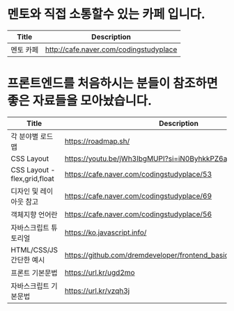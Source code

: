 

# 멘토와 직접 소통할수 있는 카페 입니다.

| Title    | Description                                    |
| ---------- | ---------------------------------------------- |
|멘토 카페        |http://cafe.naver.com/codingstudyplace          |


# 프론트엔드를 처음하시는 분들이 참조하면 좋은 자료들을 모아놨습니다.

| Title    | Description                                    |
| ---------- | ---------------------------------------------- |
|각 분야별 로드맵          |https://roadmap.sh/   |
|CSS Layout      |https://youtu.be/jWh3IbgMUPI?si=iN0ByhkkPZ6al9l2    |
|CSS Layout - flex,grid,float      | https://cafe.naver.com/codingstudyplace/53    |
|디자인 및 레이아웃 참고    | https://cafe.naver.com/codingstudyplace/69    |
|객체지향 언어란    |https://cafe.naver.com/codingstudyplace/56   |
|자바스크립트 튜토리얼   |https://ko.javascript.info/   |
|HTML/CSS/JS 간단한 예시   |https://github.com/dremdeveloper/frontend_basic/tree/main/example   |
|프론트 기본문법   |https://url.kr/ugd2mo  |
|자바스크립트 기본문법   |https://url.kr/vzqh3j   |



